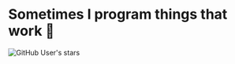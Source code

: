 <h1>Sometimes I program things that work 😬​</h1>

![GitHub User's stars](https://img.shields.io/github/stars/containerscrew)

